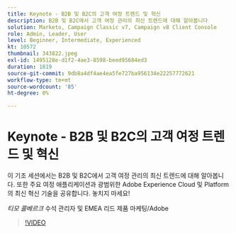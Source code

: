 ```yaml
---
title: Keynote - B2B 및 B2C의 고객 여정 트렌드 및 혁신
description: B2B 및 B2C에서 고객 여정 관리의 최신 트렌드에 대해 알아봅니다
solution: Marketo, Campaign Classic v7, Campaign v8 Client Console
role: Admin, Leader, User
level: Beginner, Intermediate, Experienced
kt: 10572
thumbnail: 343822.jpeg
exl-id: 1495128e-d1f2-4ae3-8598-beed95684ed3
duration: 1819
source-git-commit: 9db8a4df4ae4ea5fe727ba956134e22257772621
workflow-type: tm+mt
source-wordcount: '85'
ht-degree: 0%

---
```


# Keynote - B2B 및 B2C의 고객 여정 트렌드 및 혁신

이 기조 세션에서는 B2B 및 B2C에서 고객 여정 관리의 최신 트렌드에 대해 알아봅니다. 또한 주요 여정 애플리케이션과 광범위한 Adobe Experience Cloud 및 Platform의 최신 혁신 기술을 공유합니다. 놓치지 마세요!

*티모 콜베르크* 수석 관리자 및 EMEA 리드 제품 마케팅/Adobe

>[!VIDEO](https://video.tv.adobe.com/v/343822/?quality=12&learn=on)
